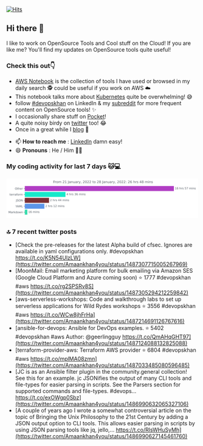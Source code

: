 [![Hits](https://hits.seeyoufarm.com/api/count/incr/badge.svg?url=https%3A%2F%2Fgithub.com%2Fakhan4u%2Fhit-counter&count_bg=%2379C83D&title_bg=%23555555&icon=&icon_color=%23E7E7E7&title=visits&edge_flat=false)](https://hits.seeyoufarm.com)

## Hi there 👋

I like to work on OpenSource Tools and Cool stuff on the Cloud! If you are like me? You'll find my updates on OpenSource tools quite useful!

### Check this out👇

* [AWS Notebook](https://histre.com/public/notebooks/dnllyanu/aws/) is the collection of tools I have used or browsed in my daily search 🕵️ could be useful if you work on AWS ☁️
* This notebook talks more about [Kubernetes](https://histre.com/public/notebooks/6uxdvo3y/kubernetes/) quite be overwhelming! 😅
* follow [#devopskhan](https://www.linkedin.com/feed/hashtag/devopskhan/) on LinkedIn & my [subreddit](https://www.reddit.com/r/devopskhan/) for more frequent content on OpenSource tools! ✨
* I occasionally share stuff on [Pocket](https://getpocket.com/@ej6g8d1dp2829A16a9Tf5d4T6bAMp3d8791rejDe86yem3bm4e14ex4fT4dluk29)!
* A quite noisy birdy on [twitter](https://twitter.com/Amaankhan4you) too! 😂
* Once in a great while I [blog](https://linuxparrot.com/) 😬


- 📫 **How to reach me** : [LinkedIn](https://www.linkedin.com/in/amaan-khan-linux-ninja) damn easy!
- 😄 **Pronouns** : He / Him 🤷‍♂️

### My coding activity for last 7 days 🐱💻

<img src="https://github.com/akhan4u/akhan4u/blob/main/images/stat.svg" alt="Amaan's Wakatime Activity!"/>

### 🔝 7 recent twitter posts
<!-- DEVDOJO:START -->
- [Check the pre-releases for the latest Alpha build of cfsec. Ignores are available in yaml configurations only. #devopskhan https://t.co/K5N54UlzLW](https://twitter.com/Amaankhan4you/status/1487307715005267969)
- [MoonMail: Email marketing platform for bulk emailing via Amazon SES &lpar;Google Cloud Platform and Azure coming soon&rpar;
⭐️ 1777
#devopskhan #aws
https://t.co/rg2SPSRv8S](https://twitter.com/Amaankhan4you/status/1487305294212259842)
- [aws-serverless-workshops: Code and walkthrough labs to set up serverless applications for Wild Rydes workshops
⭐️ 3556
#devopskhan #aws
https://t.co/WCw8jhFrHa](https://twitter.com/Amaankhan4you/status/1487214691126767616)
- [ansible-for-devops: Ansible for DevOps examples.
⭐️ 5402
#devopskhan #aws
Author: @geerlingguy
https://t.co/QmAHqGHT97](https://twitter.com/Amaankhan4you/status/1487124088132825088)
- [terraform-provider-aws: Terraform AWS provider
⭐️ 6804
#devopskhan #aws
https://t.co/mplMA08zmn](https://twitter.com/Amaankhan4you/status/1487033485080596485)
- [JC is as an Ansible filter plugin in the community.general collection! See this for an example. jc JSONifies the output of many CLI tools and file-types for easier parsing in scripts. See the Parsers section for supported commands and file-types. #devops… https://t.co/exOWgp0Sbz](https://twitter.com/Amaankhan4you/status/1486990632065327106)
- [A couple of years ago I wrote a somewhat controversial article on the topic of Bringing the Unix Philosophy to the 21st Century by adding a JSON output option to CLI tools. This allows easier parsing in scripts by using JSON parsing tools like jq, jello,… https://t.co/RlsWHuSyMh](https://twitter.com/Amaankhan4you/status/1486990627145461760)
<!-- DEVDOJO:END -->

<!-- ![Amaan's GitHub stats](https://github-readme-stats.vercel.app/api?username=akhan4u&count_private=true&show_icons=true&hide=contribs) -->
